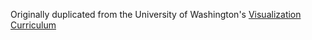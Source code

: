 Originally duplicated from the University of Washington's [Visualization Curriculum](https://github.com/uwdata/visualization-curriculum)
